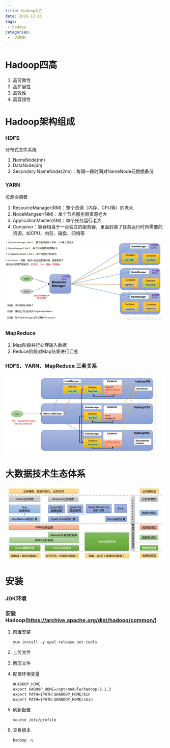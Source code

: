 ```yaml
---
title: Hadoop入门
date: 2018-12-15
tags:
 - hadoop
categories:
 -  大数据
---
```




# Hadoop四高

1. 高可靠性
2. 高扩展性
3. 高效性
4. 高容错性



# Hadoop架构组成

### HDFS

分布式文件系统

1. NameNode(nn)
2. DataNode(dn)
3. Secondary NameNode(2nn)：每隔一段时间对NameNode元数据备份

### YARN

资源协调者

1. ResourceManager(RM)：整个资源（内存、CPU等）的老大
2. NodeMangeer(NM)：单个节点服务器资源老大
3. ApplicationMaster(AM)：单个任务运行老大
4. Container：容器相当于一台独立的服务器，里面封装了任务运行时所需要的资源，如CPU、内存、磁盘、网络等



![](../images/hadoop-1.jpg)

### MapReduce

1. Map阶段并行处理输入数据
2. Reduce阶段对Map结果进行汇总

### HDFS、YARN、MapReduce 三者关系

![](../images/hadoop-2.jpg)

#  大数据技术生态体系

![](../images/hadoop-3.jpg)

# 安装

### JDK环境

### 安装Hadoop(https://archive.apache.org/dist/hadoop/common/)

1. 前置安装

   ```shell
   yum install -y epel-release net-tools
   ```

2. 上传文件

3. 解压文件

4. 配置环境变量

   ```shell
   #HADOOP_HOME
   export HADOOP_HOME=/opt/module/hadoop-3.1.3
   export PATH=$PATH:$HADOOP_HOME/bin
   export PATH=$PATH:$HADOOP_HOME/sbin
   ```

5. 刷新配置

   ```shell
   source /etc/profile
   ```

6. 查看版本

   ```shell
   hadoop -v
   ```

   

